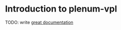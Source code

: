 # Introduction to plenum-vpl

TODO: write [great documentation](http://jacobian.org/writing/what-to-write/)

